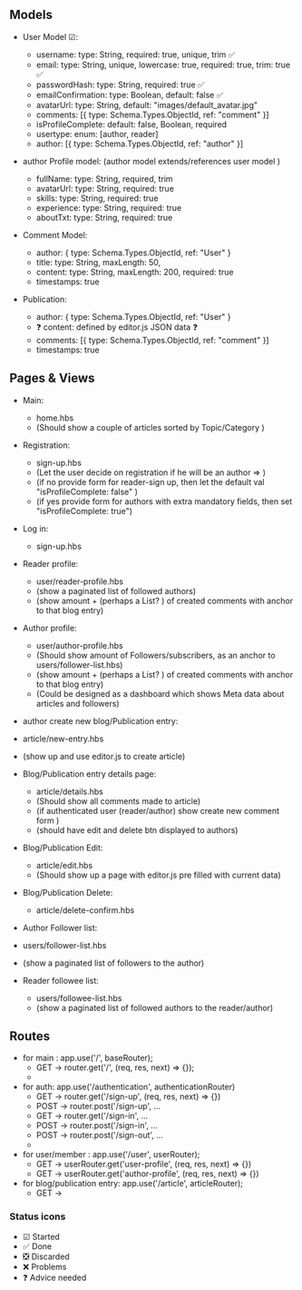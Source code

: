 ## Models

- User Model ☑:

  - username: type: String, required: true, unique, trim ✅
  - email: type: String, unique, lowercase: true, required: true, trim: true ✅
  - passwordHash: type: String, required: true ✅
  - emailConfirmation: type: Boolean, default: false ✅
  - avatarUrl: type: String, default: "images/default_avatar.jpg"
  - comments: [{ type: Schema.Types.ObjectId, ref: "comment" }]
  - isProfileComplete: default: false, Boolean, required
  - usertype: enum: [author, reader]
  - author: [{ type: Schema.Types.ObjectId, ref: "author" }]

- author Profile model: (author model extends/references user model )

  - fullName: type: String, required, trim
  - avatarUrl: type: String, required: true
  - skills: type: String, required: true
  - experience: type: String, required: true
  - aboutTxt: type: String, required: true

- Comment Model:

  - author: { type: Schema.Types.ObjectId, ref: "User" }
  - title: type: String, maxLength: 50,
  - content: type: String, maxLength: 200, required: true
  - timestamps: true

- Publication:
  - author: { type: Schema.Types.ObjectId, ref: "User" }
  - ❓ content: defined by editor.js JSON data ❓
  - comments: [{ type: Schema.Types.ObjectId, ref: "comment" }]
  - timestamps: true

## Pages & Views

- Main:
  - home.hbs
  - (Should show a couple of articles sorted by Topic/Category )
- Registration:
  - sign-up.hbs
  - (Let the user decide on registration if he will be an author => )
  - (if no provide form for reader-sign up, then let the default val "isProfileComplete: false" )
  - (if yes provide form for authors with extra mandatory fields, then set "isProfileComplete: true")
- Log in:

  - sign-up.hbs

- Reader profile:

  - user/reader-profile.hbs
  - (show a paginated list of followed authors)
  - (show amount + (perhaps a List? ) of created comments with anchor to that blog entry)

- Author profile:

  - user/author-profile.hbs
  - (Should show amount of Followers/subscribers, as an anchor to users/follower-list.hbs)
  - (show amount + (perhaps a List? ) of created comments with anchor to that blog entry)
  - (Could be designed as a dashboard which shows Meta data about articles and followers)

- author create new blog/Publication entry:
- article/new-entry.hbs
- (show up and use editor.js to create article)

- Blog/Publication entry details page:
  - article/details.hbs
  - (Should show all comments made to article)
  - (if authenticated user (reader/author) show create new comment form )
  - (should have edit and delete btn displayed to authors)
- Blog/Publication Edit:

  - article/edit.hbs
  - (Should show up a page with editor.js pre filled with current data)

- Blog/Publication Delete:

  - article/delete-confirm.hbs

- Author Follower list:
- users/follower-list.hbs
- (show a paginated list of followers to the author)

- Reader followee list:
  - users/followee-list.hbs
  - (show a paginated list of followed authors to the reader/author)

## Routes

- for main : app.use('/', baseRouter);
  - GET -> router.get('/', (req, res, next) => {});
  -
- for auth: app.use('/authentication', authenticationRouter)
  - GET -> router.get('/sign-up', (req, res, next) => {})
  - POST -> router.post('/sign-up', ...
  - GET -> router.get('/sign-in', ...
  - POST -> router.post('/sign-in', ...
  - POST -> router.post('/sign-out', ...
  -
- for user/member : app.use('/user', userRouter);
  - GET -> userRouter.get('user-profile', (req, res, next) => {})
  - GET -> userRouter.get('author-profile', (req, res, next) => {})
- for blog/publication entry: app.use('/article', articleRouter);
  - GET ->

### Status icons

- ☑ Started
- ✅ Done
- ❎ Discarded
- ❌ Problems
- ❓ Advice needed
